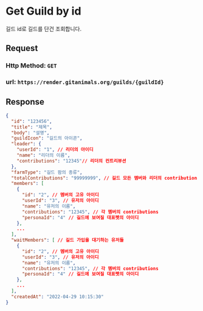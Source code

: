 # Get Guild by id

길드 id로 길드를 단건 조회합니다.

## Request
### Http Method: `GET`
### url: `https://render.gitanimals.org/guilds/{guildId}`

## Response

```json
{
  "id": "123456",
  "title": "제목",
  "body": "설명",
  "guildIcon": "길드의 아이콘",
  "leader": {
    "userId": "1", // 리더의 아이디
    "name": "리더의 이름",
    "contributions": "12345"// 리더의 컨트리뷰션
  },
  "farmType": "길드 팜의 종류",
  "totalContributions": "99999999", // 길드 모든 멤버와 리더의 contributions 총합
  "members": [
    {
      "id": "2", // 멤버의 고유 아이디
      "userId": "3", // 유저의 아이디
      "name": "유저의 이름",
      "contributions": "12345", // 각 멤버의 contributions 
      "personaId": "4" // 길드에 보여질 대표펫의 아이디
    },
    ...
  ],
  "waitMembers": [ // 길드 가입을 대기하는 유저들
    {
      "id": "2", // 멤버의 고유 아이디
      "userId": "3", // 유저의 아이디
      "name": "유저의 이름",
      "contributions": "12345", // 각 멤버의 contributions 
      "personaId": "4" // 길드에 보여질 대표펫의 아이디
    },
    ...
  ],
  "createdAt": "2022-04-29 10:15:30"
}
```
